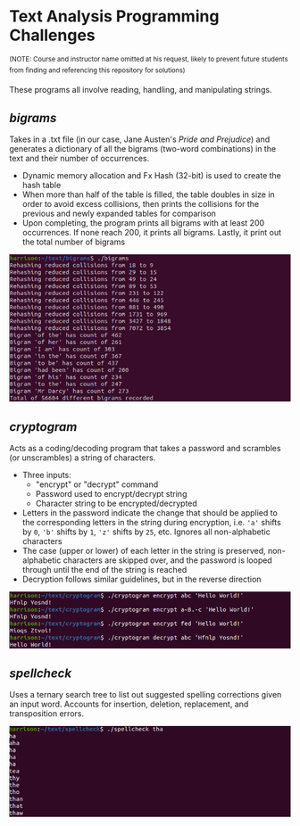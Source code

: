 # Text Analysis Programming Challenges

<sup>(NOTE: Course and instructor name omitted at his request, likely to prevent future students from finding and referencing this repository for solutions)</sup>

These programs all involve reading, handling, and manipulating strings.

## *bigrams*
Takes in a .txt file (in our case, Jane Austen's *Pride and Prejudice*) and generates a dictionary of all the bigrams (two-word combinations) in the text and their number of occurrences.
- Dynamic memory allocation and Fx Hash (32-bit) is used to create the hash table
- When more than half of the table is filled, the table doubles in size in order to avoid excess collisions, then prints the collisions for the previous and newly expanded tables for comparison
- Upon completing, the program prints all bigrams with at least 200 occurrences. If none reach 200, it prints all bigrams. Lastly, it print out the total number of bigrams

<img src="media/bigrams.png" width="640">

## *cryptogram*
Acts as a coding/decoding program that takes a password and scrambles (or unscrambles) a string of characters.
- Three inputs:
  - "encrypt" or "decrypt" command
  - Password used to encrypt/decrypt string
  - Character string to be encrypted/decrypted
- Letters in the password indicate the change that should be applied to the corresponding letters in the string during encryption, i.e. ``'a'`` shifts by ``0``, ``'b'`` shifts by ``1``, ``'z'`` shifts by ``25``, etc. Ignores all non-alphabetic characters
- The case (upper or lower) of each letter in the string is preserved, non-alphabetic characters are skipped over, and the password is looped through until the end of the string is reached
- Decryption follows similar guidelines, but in the reverse direction

<img src="media/cryptogram.png" width="640">

## *spellcheck*
Uses a ternary search tree to list out suggested spelling corrections given an input word. Accounts for insertion, deletion, replacement, and transposition errors.

<img src="media/spellcheck.png" width="640">
